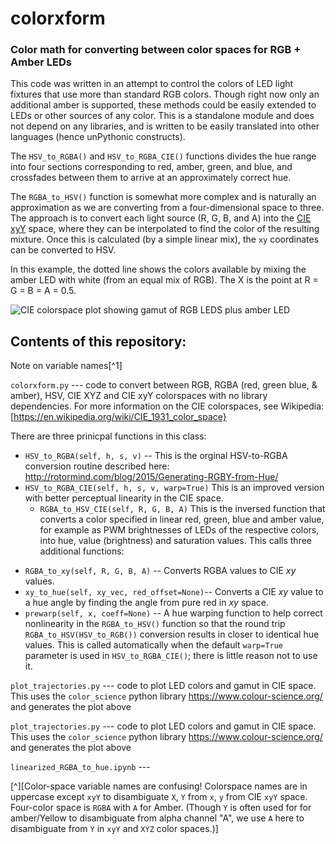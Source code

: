 # colorxform
### Color math for converting between color spaces for RGB + Amber LEDs

This code was written in an attempt to control the colors of LED light
fixtures that use more than standard RGB colors. Though right now only
an additional amber is supported, these methods could be easily
extended to LEDs or other sources of any color. This is a standalone
module and does not depend on any libraries, and is written to be
easily translated into other languages (hence unPythonic constructs).

The `HSV_to_RGBA()` and `HSV_to_RGBA_CIE()` functions divides the hue
range into four sections corresponding to red, amber, green, and blue,
and crossfades between them to arrive at an approximately correct
hue. 

The `RGBA_to_HSV()` function is somewhat more complex and is naturally
an approximation as we are converting from a four-dimensional space to
three. The approach is to convert each light source (R, G, B, and A)
into the [CIE xyY](https://en.wikipedia.org/wiki/CIE_1931_color_space#Definition_of_the_CIE_XYZ_color_space)
space, where they can be interpolated to find the color of the
resulting mixture. Once this is calculated (by a simple linear mix),
the `xy` coordinates can be converted to HSV.

In this example, the dotted line shows the colors available by mixing
the amber LED with white (from an equal mix of RGB).  The X is the
point at R =  G = B = A = 0.5.


![CIE colorspace plot showing gamut of RGB LEDS plus amber
LED](https://github.com/headrotor/colorxform/blob/main/amber-trajectory.png?raw=true)



## Contents of this repository:

Note on variable names[^1]

`colorxform.py` --- code to convert between RGB, RGBA (red, green
blue, & amber), HSV, CIE XYZ and CIE xyY colorspaces with no library
dependencies. For more information on the CIE colorspaces, see Wikipedia: 
[https://en.wikipedia.org/wiki/CIE_1931_color_space}

There are three prinicpal functions in this class:

* `HSV_to_RGBA(self, h, s, v)` -- This is the orginal HSV-to-RGBA
  conversion routine described here:
  <http://rotormind.com/blog/2015/Generating-RGBY-from-Hue/>
* `HSV_to_RGBA_CIE(self, h, s, v, warp=True)` This is an improved version with better perceptual linearity in the CIE space.
  * `RGBA_to_HSV_CIE(self, R, G, B, A)` This is the inversed function
    that converts a color specified in linear red, green, blue and
    amber value, for example as PWM brightnesses of LEDs of the
    respective colors, into hue, value (brightness) and saturation
    values. This calls three additional functions:
 + `RGBA_to_xy(self, R, G, B, A)` -- Converts RGBA values to CIE _xy_
   values.
 + `xy_to_hue(self, xy_vec, red_offset=None)`-- Converts a CIE _xy_ value to a hue angle by finding the angle from pure red in _xy_ space.  
 + `prewarp(self, x, coeff=None)` -- A hue warping function to help
   correct nonlinearity in the `RGBA_to_HSV()` function so that the
   round trip `RGBA_to_HSV(HSV_to_RGB())` conversion results in closer
   to identical hue values. This is called automatically when the
   default `warp=True` parameter is used in `HSV_to_RGBA_CIE()`; there
   is little reason not to use it.


`plot_trajectories.py` --- code to plot LED colors and gamut in CIE
space. This uses the `color_science` python library
<https://www.colour-science.org/> and generates the plot above

`plot_trajectories.py` --- code to plot LED colors and gamut in CIE
space. This uses the `color_science` python library
<https://www.colour-science.org/> and generates the plot above

`linearized_RGBA_to_hue.ipynb` --- 

[^][Color-space variable names are confusing!  Colorspace names are in
uppercase except `xyY` to disambiguate `X`, `Y` from `x`, `y` from CIE
`xyY` space. Four-color space is `RGBA` with `A` for Amber.  (Though
`Y` is often used for for amber/Yellow to disambiguate from alpha
channel "A", we use `A` here to disambiguate from `Y` in `xyY` and
`XYZ` color spaces.)]



